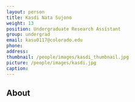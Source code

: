 ```yaml
---
layout: person
title: Kasdi Nata Sujono
weight: 13
position: Undergraduate Research Assistant
group: undergrad
email: kasu0117@colorado.edu
phone:
address:
thumbnail: /people/images/kasdi_thumbnail.jpg
picture: /people/images/kasdi.jpg
caption:  
---
```



## About
